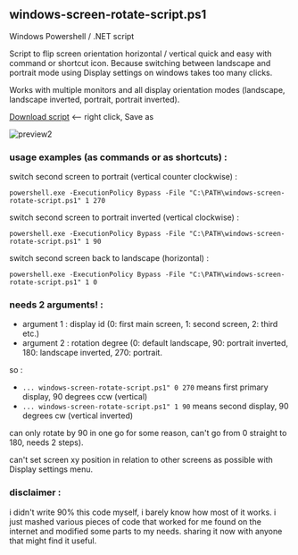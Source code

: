 ## windows-screen-rotate-script.ps1

Windows Powershell / .NET script

Script to flip screen orientation horizontal / vertical quick and easy with command or shortcut icon. Because switching between landscape and portrait mode using Display settings on windows takes too many clicks.

Works with multiple monitors and all display orientation modes (landscape, landscape inverted, portrait, portrait inverted).


[Download script](https://raw.githubusercontent.com/gmiwoj/windows-screen-rotate-script.ps1/main/windows-screen-rotate-script.ps1) <-- right click, Save as



![preview2](https://support.content.office.net/en-us/media/96e92630-bbfe-4292-bbfc-fbb4a4908c8e.png)



### usage examples (as commands or as shortcuts) :

switch second screen to portrait (vertical counter clockwise) :

`powershell.exe -ExecutionPolicy Bypass -File "C:\PATH\windows-screen-rotate-script.ps1" 1 270`

switch second screen to portrait inverted (vertical clockwise) :

`powershell.exe -ExecutionPolicy Bypass -File "C:\PATH\windows-screen-rotate-script.ps1" 1 90`

switch second screen back to landscape (horizontal) :

`powershell.exe -ExecutionPolicy Bypass -File "C:\PATH\windows-screen-rotate-script.ps1" 1 0`



### needs 2 arguments! :
- argument 1 : display id (0: first main screen, 1: second screen, 2: third etc.)
- argument 2 : rotation degree (0: default landscape, 90: portrait inverted, 180: landscape inverted, 270: portrait. 

so :

- `... windows-screen-rotate-script.ps1" 0 270` means first primary display, 90 degrees ccw (vertical)
- `... windows-screen-rotate-script.ps1" 1 90`  means second display, 90 degrees cw (vertical inverted)


can only rotate by 90 in one go for some reason, can't go from 0 straight to 180, needs 2 steps).

can't set screen xy position in relation to other screens as possible with Display settings menu. 



### disclaimer :

i didn't write 90% this code myself, i barely know how most of it works. i just mashed various pieces of code that worked for me found on the internet and modified some parts to my needs. sharing it now with anyone that might find it useful.
